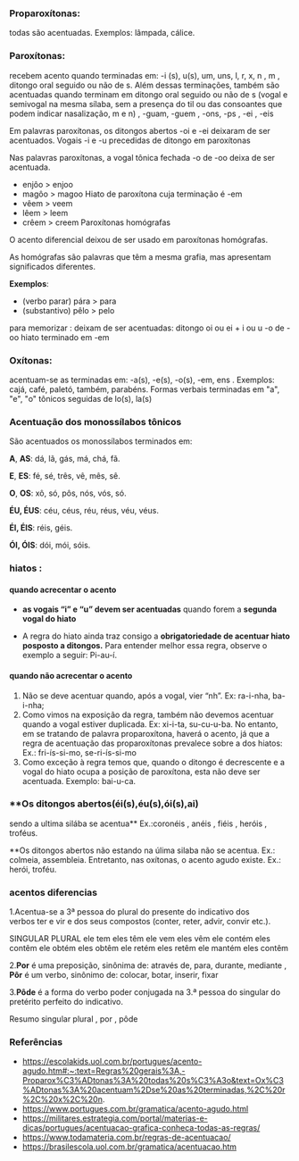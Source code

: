 ### Proparoxítonas:
todas são acentuadas. Exemplos: lâmpada, cálice.
### Paroxítonas: 
recebem acento quando terminadas em: -i (s), u(s), um, uns, l, r, x, n , m , ditongo oral seguido ou não de s. Além dessas terminações, também são acentuadas quando terminam em ditongo oral seguido ou não de s (vogal e semivogal na mesma sílaba, sem a presença do til ou das consoantes que podem indicar nasalização, m e n) , -guam, -guem ,  -ons, -ps , -ei , -eis

Em palavras paroxítonas, os ditongos abertos -oi e -ei deixaram de ser acentuados.
Vogais -i e -u precedidas de ditongo em paroxítonas 

Nas palavras paroxítonas, a vogal tônica fechada -o de -oo deixa de ser acentuada.
- enjôo > enjoo
- magôo > magoo
Hiato de paroxítona cuja terminação é -em
- vêem > veem
- lêem > leem
- crêem > creem
Paroxítonas homógrafas

O acento diferencial deixou de ser usado em paroxítonas homógrafas.

As homógrafas são palavras que têm a mesma grafia, mas apresentam significados diferentes.

**Exemplos**:

- (verbo parar) pára > para
- (substantivo) pêlo > pelo

para memorizar :
deixam de ser acentuadas:
ditongo oi ou ei + i ou u 
-o de -oo
hiato terminado em -em
### Oxítonas: 
 acentuam-se as terminadas em: -a(s), -e(s), -o(s), -em, ens . Exemplos: cajá, café, paletó, também, parabéns.
 Formas verbais terminadas em "a", "e", "o" tônicos seguidas de lo(s), la(s)
### Acentuação dos monossílabos tônicos
São acentuados os monossílabos terminados em:

**A**, **AS**: dá, lã, gás, má, chá, fã.

**E**, **ES**: fé, sé, três, vê, mês, sê.

**O**, **OS**: xô, só, pôs, nós, vós, só.

**ÉU, ÉUS**: céu, céus, réu, réus, véu, véus.

**ÉI, ÉIS**: réis, géis.

**ÓI, ÓIS**: dói, mói, sóis.

### hiatos : 

#### quando acrecentar o acento
- **as vogais “i” e “u” devem ser acentuadas** quando forem a **segunda vogal do hiato**

- A regra do hiato ainda traz consigo a **obrigatoriedade de acentuar hiato posposto a ditongos.** Para entender melhor essa regra, observe o exemplo a seguir: Pi-au-í. 
#### quando não acrecentar o acento
1) Não se deve acentuar quando, após a vogal, vier “nh”. Ex: ra-i-nha, ba-i-nha;
2) Como vimos na exposição da regra, também não devemos acentuar quando a vogal estiver duplicada. Ex: xi-i-ta, su-cu-u-ba.
	No entanto, em se tratando de palavra proparoxítona, haverá o acento, já que a regra de acentuação das proparoxítonas prevalece sobre a dos hiatos:
	Ex.: fri-ís-si-mo, se-ri-ís-si-mo
3) Como exceção à regra temos que, quando o ditongo é decrescente e a vogal do hiato ocupa a posição de paroxítona, esta não deve ser acentuada. Exemplo: bai-u-ca.


### **Os ditongos abertos(éi(s),éu(s),ói(s),ai)
sendo a ultima silába se acentua** Ex.:coronéis , anéis , fiéis , heróis , troféus.

**Os ditongos abertos não estando na úlima silaba não se acentua. Ex.: colmeia, assembleia. Entretanto, nas oxítonas, o acento agudo existe. Ex.: herói, troféu.



### acentos diferencias

1.Acentua-se a 3ª pessoa do plural do presente do indicativo dos verbos ter e vir e dos seus compostos (conter, reter, advir, convir etc.).

SINGULAR	PLURAL
ele tem	eles têm
ele vem	eles vêm
ele contém	eles contêm
ele obtém	eles obtêm
ele retém	eles retêm
ele mantém eles contêm

2.**Por** é uma preposição, sinônima de: através de, para, durante, mediante , **Pôr** é um verbo, sinônimo de: colocar, botar, inserir, fixar

3.**Pôde** é a forma do verbo poder conjugada na 3.ª pessoa do singular do pretérito perfeito do indicativo.

Resumo
singular plural ,  por , pôde
### Referências
- https://escolakids.uol.com.br/portugues/acento-agudo.htm#:~:text=Regras%20gerais%3A,-Proparox%C3%ADtonas%3A%20todas%20s%C3%A3o&text=Ox%C3%ADtonas%3A%20acentuam%2Dse%20as%20terminadas,%2C%20r%2C%20x%2C%20n.
- https://www.portugues.com.br/gramatica/acento-agudo.html
- https://militares.estrategia.com/portal/materias-e-dicas/portugues/acentuacao-grafica-conheca-todas-as-regras/
- https://www.todamateria.com.br/regras-de-acentuacao/
- https://brasilescola.uol.com.br/gramatica/acentuacao.htm
